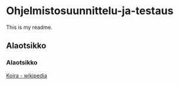 # Ohjelmistosuunnittelu-ja-testaus

This is my readme.

## Alaotsikko

### Alaotsikko

[Koira - wikipedia](https://fi.wikipedia.org/wiki/Koira)
